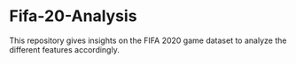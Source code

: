 # Fifa-20-Analysis
This repository gives insights on the FIFA 2020 game dataset to analyze the different features accordingly.
